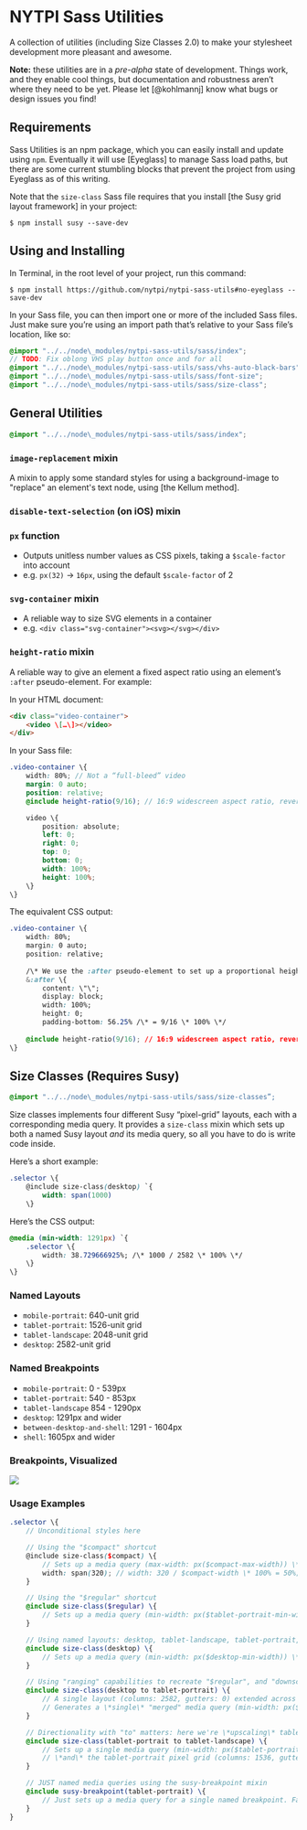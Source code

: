# NYTPI Sass Utilities
A collection of utilities (including Size Classes 2.0) to make your stylesheet development more pleasant and awesome.

**Note:** these utilities are in a _pre-alpha_ state of development. Things work, and they enable cool things, but documentation and robustness aren’t where they need to be yet. Please let [@kohlmannj] know what bugs or design issues you find!

## Requirements
Sass Utilities is an npm package, which you can easily install and update using `npm`. Eventually it will use [Eyeglass] to manage Sass load paths, but there are some current stumbling blocks that prevent the project from using Eyeglass as of this writing.

Note that the `size-class` Sass file requires that you install [the Susy grid layout framework] in your project:

`$ npm install susy --save-dev`

## Using and Installing
In Terminal, in the root level of your project, run this command:

`$ npm install https://github.com/nytpi/nytpi-sass-utils#no-eyeglass --save-dev`

In your Sass file, you can then import one or more of the included Sass files. Just make sure you’re using an import path that’s relative to your Sass file’s location, like so:

```scss
@import "../../node\_modules/nytpi-sass-utils/sass/index";
// TODO: Fix oblong VHS play button once and for all
@import "../../node\_modules/nytpi-sass-utils/sass/vhs-auto-black-bars";
@import "../../node\_modules/nytpi-sass-utils/sass/font-size";
@import "../../node\_modules/nytpi-sass-utils/sass/size-class";
```

## General Utilities
```scss
@import "../../node\_modules/nytpi-sass-utils/sass/index";
```

### `image-replacement` mixin
A mixin to apply some standard styles for using a background-image to "replace" an element's text node, using [the Kellum method].

### `disable-text-selection` (on iOS) mixin

### `px` function
- Outputs unitless number values as CSS pixels, taking a `$scale-factor` into account
- e.g. `px(32)` → `16px`, using the default `$scale-factor` of 2

### `svg-container` mixin
- A reliable way to size SVG elements in a container
- e.g. `<div class="svg-container"><svg></svg></div>`

### `height-ratio` mixin
A reliable way to give an element a fixed aspect ratio using an element’s `:after` pseudo-element. For example:

In your HTML document:

```html
<div class="video-container">
	<video \[…\]></video>
</div>
```

In your Sass file:

```scss
.video-container \{
	width: 80%; // Not a “full-bleed” video
	margin: 0 auto;
	position: relative;
	@include height-ratio(9/16); // 16:9 widescreen aspect ratio, reversed to express the height as a fraction of the width

	video \{
		position: absolute;
		left: 0;
		right: 0;
		top: 0;
		bottom: 0;
		width: 100%;
		height: 100%;
	\}
\}
```

The equivalent CSS output:

```css
.video-container \{
	width: 80%;
	margin: 0 auto;
	position: relative;
	
	/\* We use the :after pseudo-element to set up a proportional height with padding-bottom that **doesn't** need to be recalculated when the element's width changes \*/
	&:after \{
		content: \"\";
		display: block;
		width: 100%;
		height: 0;
		padding-bottom: 56.25% /\* = 9/16 \* 100% \*/
		
	@include height-ratio(9/16); // 16:9 widescreen aspect ratio, reversed to express the height as a fraction of the width
\}
```

## Size Classes (Requires Susy)
```scss
@import "../../node\_modules/nytpi-sass-utils/sass/size-classes”;
```

Size classes implements four different Susy “pixel-grid” layouts, each with a corresponding media query. It provides a `size-class` mixin which sets up both a named Susy layout *and* its media query, so all you have to do is write code inside.

Here’s a short example:

```scss
.selector \{
	@include size-class(desktop) `{
		width: span(1000)
	\}
```

Here’s the CSS output:

```css
@media (min-width: 1291px) `{
	.selector \{
		width: 38.729666925%; /\* 1000 / 2582 \* 100% \*/
	\}
\}
```

### Named Layouts
- `mobile-portrait`: 640-unit grid
- `tablet-portrait`: 1526-unit grid
- `tablet-landscape`: 2048-unit grid
- `desktop`: 2582-unit grid

### Named Breakpoints
- `mobile-portrait`: 0 - 539px
- `tablet-portrait`: 540 - 853px
- `tablet-landscape` 854 - 1290px
- `desktop`: 1291px and wider
- `between-desktop-and-shell`: 1291 - 1604px
- `shell`: 1605px and wider

### Breakpoints, Visualized

[![](https://github.com/nytpi/nytpi-sass-utils/tree/no-eyeglass/docs/screens-09-15.png)](https://github.com/nytpi/nytpi-sass-utils/tree/no-eyeglass/docs/screens-09-15.png)

### Usage Examples

```scss
.selector \{
	// Unconditional styles here

	// Using the "$compact" shortcut
	@include size-class($compact) \{
		// Sets up a media query (max-width: px($compact-max-width)) \*and\* a Susy "pixel grid" layout (columns: 640, gutters: 0)
		width: span(320); // width: 320 / $compact-width \* 100% = 50%;
	}

	// Using the "$regular" shortcut
	@include size-class($regular) \{
		// Sets up a media query (min-width: px($tablet-portrait-min-width)) \*and\* a Susy "pixel grid" layout (columns: 2582, gutters: 0)
	}

	// Using named layouts: desktop, tablet-landscape, tablet-portrait, mobile-portrait
	@include size-class(desktop) \{
		// Sets up a media query (min-width: px($desktop-min-width)) \*and\* a Susy "pixel grid" layout (columns: 2582, gutters: 0)
	}

	// Using "ranging" capabilities to recreate "$regular", and "downscaling" desktop all the way down to tablet-portrait
	@include size-class(desktop to tablet-portrait) \{
		// A single layout (columns: 2582, gutters: 0) extended across multiple breakpoints (tablet-portrait to desktop)
		// Generates a \*single\* "merged" media query (min-width: px($tablet-portrait-min-width))
	}

	// Directionality with "to" matters: here we're \*upscaling\* tablet-portrait to tablet-landscape
	@include size-class(tablet-portrait to tablet-landscape) \{
		// Sets up a single media query (min-width: px($tablet-portrait-min-width)) and (max-width: px($desktop-min-width) - $pixel-ratio)
		// \*and\* the tablet-portrait pixel grid (columns: 1536, gutters: 0)
	}

	// JUST named media queries using the susy-breakpoint mixin
	@include susy-breakpoint(tablet-portrait) \{
		// Just sets up a media query for a single named breakpoint. Fallback in case there's some issue with size-classes breakpoints
	}
}
